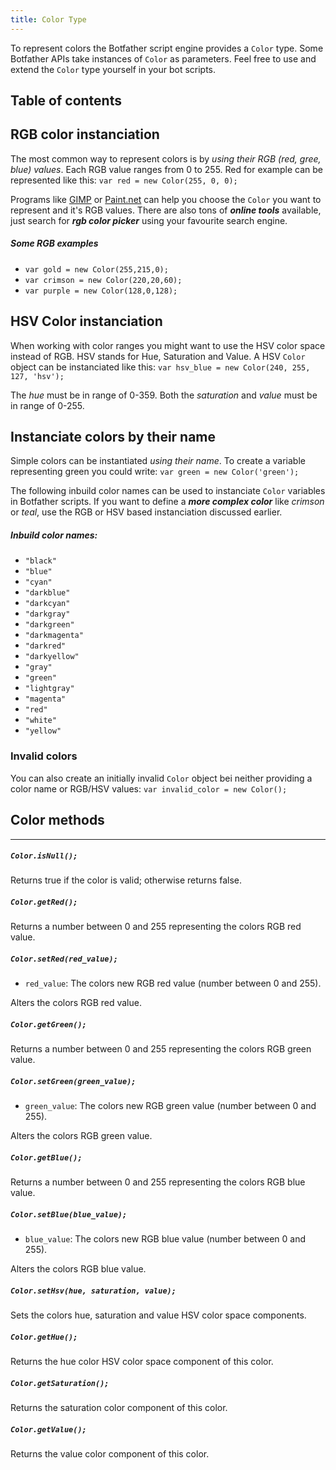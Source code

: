 ```yaml
---
title: Color Type
---
```


To represent colors the Botfather script engine provides a `Color` type. Some Botfather APIs take instances of `Color` as parameters. Feel free to use and extend the `Color` type yourself in your bot scripts.

## Table of contents

## RGB color instanciation

The most common way to represent colors is by _using their RGB (red, gree, blue) values_. Each RGB value ranges from 0 to 255. Red for example can be represented like this: `var red = new Color(255, 0, 0);`

Programs like [GIMP](https://www.gimp.org/) or [Paint.net](https://www.getpaint.net/doc/latest/ColorsWindow.html) can help you choose the `Color` you want to represent and it's RGB values.
There are also tons of **_online tools_** available, just search for **_rgb color picker_** using your favourite search engine.

##### Some RGB examples

- `var gold = new Color(255,215,0);`
- `var crimson = new Color(220,20,60);`
- `var purple = new Color(128,0,128);`

## HSV Color instanciation

When working with color ranges you might want to use the HSV color space instead of RGB. HSV stands for Hue, Saturation and Value. A HSV `Color` object can be instanciated like this: `var hsv_blue = new Color(240, 255, 127, 'hsv');`

The _hue_ must be in range of 0-359. Both the _saturation_ and _value_ must be in range of 0-255.

## Instanciate colors by their name

Simple colors can be instantiated _using their name_. To create a variable representing green you could write: `var green = new Color('green');`

The following inbuild color names can be used to instanciate `Color` variables in Botfather scripts.
If you want to define a **_more complex color_** like _crimson_ or _teal_, use the RGB or HSV based instanciation discussed earlier.

##### Inbuild color names:

- `"black"`
- `"blue"`
- `"cyan"`
- `"darkblue"`
- `"darkcyan"`
- `"darkgray"`
- `"darkgreen"`
- `"darkmagenta"`
- `"darkred"`
- `"darkyellow"`
- `"gray"`
- `"green"`
- `"lightgray"`
- `"magenta"`
- `"red"`
- `"white"`
- `"yellow"`

### Invalid colors

You can also create an initially invalid `Color` object bei neither providing a color name or RGB/HSV values: `var invalid_color = new Color();`

## Color methods

---

##### `Color.isNull();`

Returns true if the color is valid; otherwise returns false.

##### `Color.getRed();`

Returns a number between 0 and 255 representing the colors RGB red value.

##### `Color.setRed(red_value);`

- `red_value`: The colors new RGB red value (number between 0 and 255).

Alters the colors RGB red value.

##### `Color.getGreen();`

Returns a number between 0 and 255 representing the colors RGB green value.

##### `Color.setGreen(green_value);`

- `green_value`: The colors new RGB green value (number between 0 and 255).

Alters the colors RGB green value.

##### `Color.getBlue();`

Returns a number between 0 and 255 representing the colors RGB blue value.

##### `Color.setBlue(blue_value);`

- `blue_value`: The colors new RGB blue value (number between 0 and 255).

Alters the colors RGB blue value.

##### `Color.setHsv(hue, saturation, value);`

Sets the colors hue, saturation and value HSV color space components.

##### `Color.getHue();`

Returns the hue color HSV color space component of this color.

##### `Color.getSaturation();`

Returns the saturation color component of this color.

##### `Color.getValue();`

Returns the value color component of this color.
